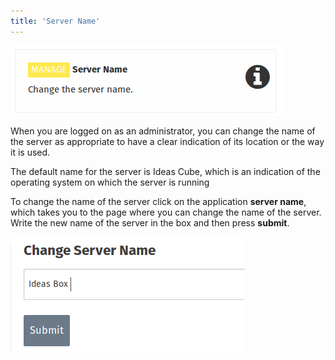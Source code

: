 ```yaml
---
title: 'Server Name'
---
```


![](server_name_en.png)

When you are logged on as an administrator, you can change the name of the server as appropriate to have a clear indication of its location or the way it is used.

The default name for the server is Ideas Cube, which is an indication of the operating system on which the server is running


To change the name of the server click on the application **server name**, which takes you to the page where you can change the name of the server.  Write the new name of the server in the box and then press **submit**.

![](change_server_name.png)